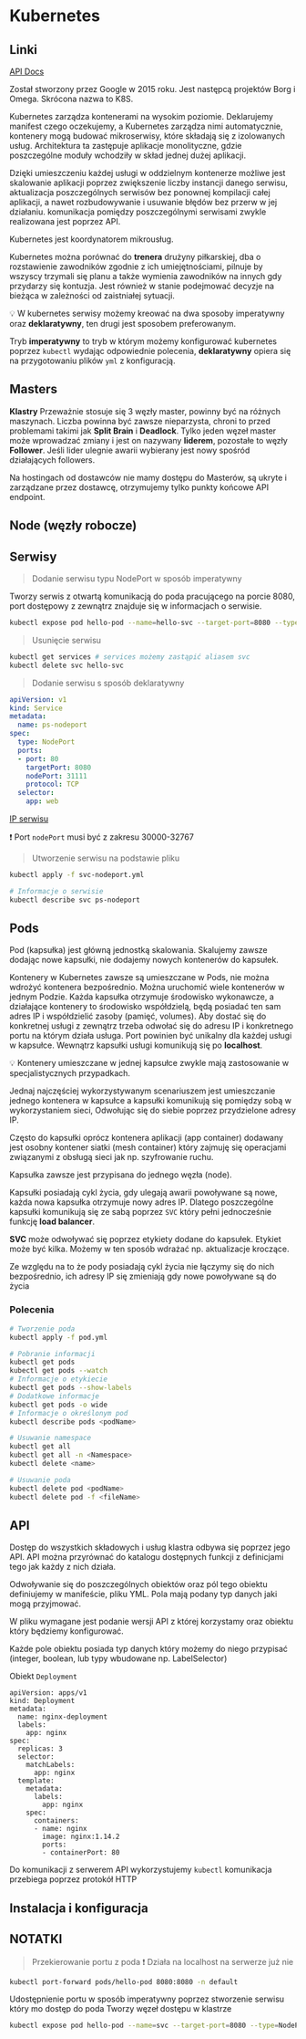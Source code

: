 # Kubernetes

## Linki

[API Docs](https://kubernetes.io/docs/reference/generated/kubernetes-api/v1.22/)

Został stworzony przez Google w 2015 roku. Jest następcą projektów Borg i Omega. Skrócona nazwa to K8S.

Kubernetes zarządza kontenerami na wysokim poziomie. Deklarujemy manifest czego oczekujemy, a Kubernetes zarządza nimi automatycznie, kontenery mogą budować mikroserwisy, które składają się z izolowanych usług. Architektura ta zastępuje aplikacje monolityczne, gdzie poszczególne moduły wchodziły w skład jednej dużej aplikacji.

Dzięki umieszczeniu każdej usługi w oddzielnym kontenerze możliwe jest skalowanie aplikacji poprzez zwiększenie liczby instancji danego serwisu, aktualizacja poszczególnych serwisów bez ponownej kompilacji całej aplikacji, a nawet rozbudowywanie i usuwanie błędów bez przerw w jej działaniu. komunikacja pomiędzy poszczególnymi serwisami zwykle realizowana jest poprzez API.

Kubernetes jest koordynatorem mikrousług.

Kubernetes można porównać do **trenera** drużyny piłkarskiej, dba o rozstawienie zawodników zgodnie z ich umiejętnościami, pilnuje by wszyscy trzymali się planu a także wymienia zawodników na innych gdy przydarzy się kontuzja. Jest również w stanie podejmować decyzje na bieżąca w zależności od zaistniałej sytuacji.

:bulb: W kubernetes serwisy możemy kreować na dwa sposoby imperatywny oraz **deklaratywny**, ten drugi jest sposobem preferowanym.

Tryb **imperatywny** to tryb w którym możemy konfigurować kubernetes poprzez `kubectl` wydając odpowiednie polecenia, **deklaratywny** opiera się na przygotowaniu plików `yml` z konfiguracją.


## Masters

**Klastry**
Przeważnie stosuje się 3 węzły master, powinny być na różnych maszynach. Liczba powinna być zawsze nieparzysta, chroni to przed problemami takimi jak **Split Brain** i **Deadlock**.
Tylko jeden węzeł master może wprowadzać zmiany i jest on nazywany **liderem**, pozostałe to węzły **Follower**. Jeśli lider ulegnie awarii wybierany jest nowy spośród działających followers.

Na hostingach od dostawców nie mamy dostępu do Masterów, są ukryte i zarządzane przez dostawcę, otrzymujemy tylko punkty końcowe API endpoint.

## Node (węzły robocze)

## Serwisy

> Dodanie serwisu typu NodePort w sposób imperatywny

Tworzy serwis z otwartą komunikacją do poda pracującego na porcie 8080, port dostępowy z zewnątrz znajduje się w informacjach o serwisie.

```bash
kubectl expose pod hello-pod --name=hello-svc --target-port=8080 --type=NodePort
```

> Usunięcie serwisu

```bash
kubectl get services # services możemy zastąpić aliasem svc
kubectl delete svc hello-svc
```

> Dodanie serwisu s sposób deklaratywny

```yml
apiVersion: v1
kind: Service
metadata:
  name: ps-nodeport
spec:
  type: NodePort
  ports:
  - port: 80
    targetPort: 8080
    nodePort: 31111
    protocol: TCP
  selector:
    app: web
```

[IP serwisu](../Docker%20and%20Kubernetes/img/Kubernetes_service_IP.jpg)

:exclamation: Port `nodePort` musi być z zakresu 30000-32767

> Utworzenie serwisu na podstawie pliku

```bash
kubectl apply -f svc-nodeport.yml

# Informacje o serwisie
kubectl describe svc ps-nodeport
```

## Pods

Pod (kapsułka) jest główną jednostką skalowania. Skalujemy zawsze dodając nowe kapsułki, nie dodajemy nowych kontenerów do kapsułek.

Kontenery w Kubernetes zawsze są umieszczane w Pods, nie można wdrożyć kontenera bezpośrednio. Można uruchomić wiele kontenerów w jednym Podzie.  Każda kapsułka otrzymuje środowisko wykonawcze, a działające kontenery to środowisko współdzielą, będą posiadać ten sam adres IP i współdzielić zasoby (pamięć, volumes). Aby dostać się do konkretnej usługi z zewnątrz trzeba odwołać się do adresu IP i konkretnego portu na którym działa usługa. Port powinien być unikalny dla każdej usługi w kapsułce. Wewnątrz kapsułki usługi komunikują się po **localhost**.

:bulb: Kontenery umieszczane w jednej kapsułce zwykle mają zastosowanie w specjalistycznych przypadkach.

Jednaj najczęściej wykorzystywanym scenariuszem jest umieszczanie jednego kontenera w kapsułce a kapsułki komunikują się pomiędzy sobą w wykorzystaniem sieci, Odwołując się do siebie poprzez przydzielone adresy IP.

Często do kapsułki oprócz kontenera aplikacji (app container) dodawany jest osobny kontener siatki (mesh container) który zajmuję się operacjami związanymi z obsługą sieci jak np. szyfrowanie ruchu.

Kapsułka zawsze jest przypisana do jednego węzła (node).

Kapsułki posiadają cykl życia, gdy ulegają awarii powoływane są nowe, każda nowa kapsułka otrzymuje nowy adres IP. Dlatego poszczególne kapsułki komunikują się ze sabą poprzez `SVC` który pełni jednocześnie funkcję **load balancer**.

**SVC** może odwoływać się poprzez etykiety dodane do kapsułek. Etykiet może być kilka. Możemy w ten sposób wdrażać np. aktualizacje kroczące.

Ze względu na to że pody posiadają cykl życia nie łączymy się do nich bezpośrednio, ich adresy IP się zmieniają gdy nowe powoływane są do życia

### Polecenia

```bash
# Tworzenie poda
kubectl apply -f pod.yml

# Pobranie informacji
kubectl get pods
kubectl get pods --watch
# Informacje o etykiecie
kubectl get pods --show-labels
# Dodatkowe informacje
kubectl get pods -o wide
# Informacje o określonym pod
kubectl describe pods <podName>

# Usuwanie namespace
kubectl get all
kubectl get all -n <Namespace>
kubectl delete <name>

# Usuwanie poda
kubectl delete pod <podName>
kubectl delete pod -f <fileName>

```

## API

Dostęp do wszystkich składowych i usług klastra odbywa się poprzez jego API. API można przyrównać do katalogu dostępnych funkcji z definicjami tego jak każdy z nich działa.

Odwoływanie się do poszczególnych obiektów oraz pól tego obiektu definiujemy w manifeście, pliku YML. Pola mają podany typ danych jaki mogą przyjmować.

W pliku wymagane jest podanie wersji API z której korzystamy oraz obiektu który będziemy konfigurować.

Każde pole obiektu posiada typ danych który możemy do niego przypisać (integer, boolean, lub typy wbudowane np. LabelSelector)

Obiekt `Deployment`

```YML
apiVersion: apps/v1
kind: Deployment
metadata:
  name: nginx-deployment
  labels:
    app: nginx
spec:
  replicas: 3
  selector:
    matchLabels:
      app: nginx
  template:
    metadata:
      labels:
        app: nginx
    spec:
      containers:
      - name: nginx
        image: nginx:1.14.2
        ports:
        - containerPort: 80
```

Do komunikacji z serwerem API wykorzystujemy `kubectl` komunikacja przebiega poprzez protokół HTTP

## Instalacja i konfiguracja


## NOTATKI

> Przekierowanie portu z poda
:exclamation: Działa na localhost na serwerze już nie

```bash
kubectl port-forward pods/hello-pod 8080:8080 -n default
```

Udostępnienie portu w sposób imperatywny poprzez stworzenie serwisu który mo dostęp do poda
Tworzy węzeł dostępu w klastrze

```bash
kubectl expose pod hello-pod --name=svc --target-port=8080 --type=NodePort
```
